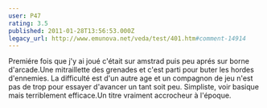 ```yaml
---
user: P47
rating: 3.5
published: 2011-01-28T13:56:53.000Z
legacy_url: http://www.emunova.net/veda/test/401.htm#comment-14914
---
```

Premiére fois que j'y ai joué c'était sur amstrad puis peu aprés sur borne d'arcade.Une mitraillette des grenades et c'est parti pour buter les hordes d'ennemies.
La difficulté est d'un autre age et un compagnon de jeu n'est pas de trop pour essayer d'avancer un tant soit peu.
Simpliste, voir basique mais terriblement efficace.Un titre vraiment accrocheur à l'époque.